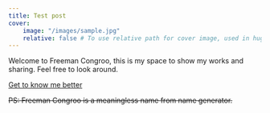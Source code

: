 ```yaml
---
title: Test post
cover:
    image: "/images/sample.jpg"
    relative: false # To use relative path for cover image, used in hugo Page-bundles
---
```


Welcome to Freeman Congroo, this is my space to show my works and sharing.
Feel free to look around.

[Get to know me better](/about "Get to know me better")

~~PS: Freeman Congroo is a meaningless name from name generator.~~